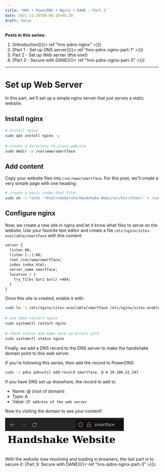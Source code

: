 ```yaml
---
title: 'HNS + PowerDNS + Nginx + DANE - Part 2'
date: 2021-11-26T00:00:10+05:30
draft: false
---
```


**Posts in this series:**

1. [Introduction]({{< ref "hns-pdns-nginx" >}})
2. [Part 1 - Set up DNS server]({{< ref "hns-pdns-nginx-part-1" >}})
3. Part 2 - Set up Web server (this one!)
4. [Part 3 - Secure with DANE]({{< ref "hns-pdns-nginx-part-3" >}})

---

# Set up Web Server

In this part, we'll set up a simple nginx server that just serves a static
website.

## Install nginx

```sh
# Install nginx
sudo apt install nginx -y

# create a directory to place website
sudo mkdir -p /var/www/smartface
```

## Add content

Copy your website files into `/var/www/smartface`. For this post, we'll create a
very simple page with one heading:

```sh
# create a basic index.html file
sudo sh -c "echo '<html><body><h1>Handshake Website</h1></html>' > /var/www/smartface/index.html"
```

## Configure nginx

Now, we create a new site in nginx and let it know what files to serve on the
website. Use your favorite text editor and create a file
`/etc/nginx/sites-available/smartface` with this content:

```
server {
  listen 80;
  listen [::]:80;
  root /var/www/smartface;
  index index.html;
  server_name smartface;
  location / {
    try_files $uri $uri/ =404;
  }
}
```

Once this site is created, enable it with:

```sh
sudo ln -s /etc/nginx/sites-available/smartface /etc/nginx/sites-enabled/smartface

# and then restart nginx
sudo systemctl restart nginx

# check status and make sure no errors with
sudo systemctl status nginx
```

Finally, we add a DNS record to the DNS server to make the handshake domain
point to this web server.

If you're following this series, then add the record to PowerDNS:

```sh
sudo -u pdns pdnsutil add-record smartface. @ A 20.106.52.247
```

If you have DNS set up elsewhere, the record to add is:

- Name: @ (root of domain)
- Type: A
- Value: `IP address of the web server`

Now try visiting the domain to see your content!

![Browser HTTP](images/browser_http.png)

With the website now resolving and loading in browsers, the last part is to
secure it: [Part 3: Secure with DANE]({{< ref "hns-pdns-nginx-part-3" >}}).
